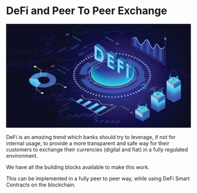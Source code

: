 # DeFi and Peer To Peer Exchange

![alt_text](img/defi_exchange.png "image_tooltip")


DeFi is an amazing trend which banks should try to leverage, if not for internal usage, to provide a more transparent and safe way for their customers to exchange their currencies (digital and fiat) in a fully regulated environment.

We have all the building blocks available to make this work.

This can be implemented in a fully peer to peer way, while using DeFi Smart Contracts on the blockchain.